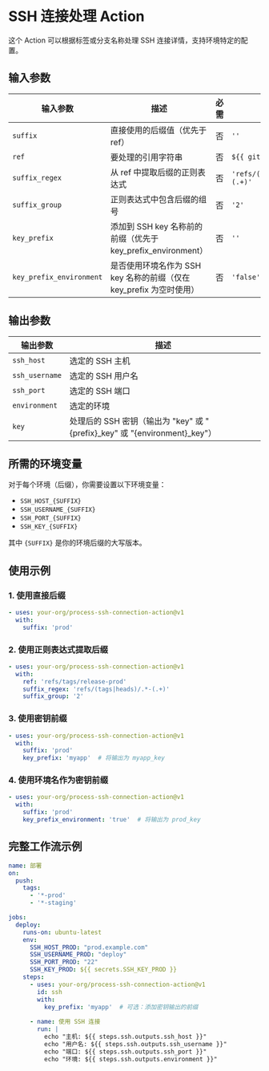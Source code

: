 # SSH 连接处理 Action

这个 Action 可以根据标签或分支名称处理 SSH 连接详情，支持环境特定的配置。

## 输入参数

| 输入参数 | 描述 | 必需 | 默认值 |
|---------|------|------|--------|
| `suffix` | 直接使用的后缀值（优先于 ref） | 否 | `''` |
| `ref` | 要处理的引用字符串 | 否 | `${{ github.ref }}` |
| `suffix_regex` | 从 ref 中提取后缀的正则表达式 | 否 | `'refs/(tags\|heads)/.*-(.+)'` |
| `suffix_group` | 正则表达式中包含后缀的组号 | 否 | `'2'` |
| `key_prefix` | 添加到 SSH key 名称前的前缀（优先于 key_prefix_environment） | 否 | `''` |
| `key_prefix_environment` | 是否使用环境名作为 SSH key 名称的前缀（仅在 key_prefix 为空时使用） | 否 | `'false'` |

## 输出参数

| 输出参数 | 描述 |
|---------|------|
| `ssh_host` | 选定的 SSH 主机 |
| `ssh_username` | 选定的 SSH 用户名 |
| `ssh_port` | 选定的 SSH 端口 |
| `environment` | 选定的环境 |
| `key` | 处理后的 SSH 密钥（输出为 "key" 或 "{prefix}_key" 或 "{environment}_key"） |

## 所需的环境变量

对于每个环境（后缀），你需要设置以下环境变量：
- `SSH_HOST_{SUFFIX}`
- `SSH_USERNAME_{SUFFIX}`
- `SSH_PORT_{SUFFIX}`
- `SSH_KEY_{SUFFIX}`

其中 `{SUFFIX}` 是你的环境后缀的大写版本。

## 使用示例

### 1. 使用直接后缀

```yaml
- uses: your-org/process-ssh-connection-action@v1
  with:
    suffix: 'prod'
```

### 2. 使用正则表达式提取后缀

```yaml
- uses: your-org/process-ssh-connection-action@v1
  with:
    ref: 'refs/tags/release-prod'
    suffix_regex: 'refs/(tags|heads)/.*-(.+)'
    suffix_group: '2'
```

### 3. 使用密钥前缀

```yaml
- uses: your-org/process-ssh-connection-action@v1
  with:
    suffix: 'prod'
    key_prefix: 'myapp'  # 将输出为 myapp_key
```

### 4. 使用环境名作为密钥前缀

```yaml
- uses: your-org/process-ssh-connection-action@v1
  with:
    suffix: 'prod'
    key_prefix_environment: 'true'  # 将输出为 prod_key
```

## 完整工作流示例

```yaml
name: 部署
on:
  push:
    tags:
      - '*-prod'
      - '*-staging'

jobs:
  deploy:
    runs-on: ubuntu-latest
    env:
      SSH_HOST_PROD: "prod.example.com"
      SSH_USERNAME_PROD: "deploy"
      SSH_PORT_PROD: "22"
      SSH_KEY_PROD: ${{ secrets.SSH_KEY_PROD }}
    steps:
      - uses: your-org/process-ssh-connection-action@v1
        id: ssh
        with:
          key_prefix: 'myapp'  # 可选：添加密钥输出的前缀
      
      - name: 使用 SSH 连接
        run: |
          echo "主机: ${{ steps.ssh.outputs.ssh_host }}"
          echo "用户名: ${{ steps.ssh.outputs.ssh_username }}"
          echo "端口: ${{ steps.ssh.outputs.ssh_port }}"
          echo "环境: ${{ steps.ssh.outputs.environment }}"
```